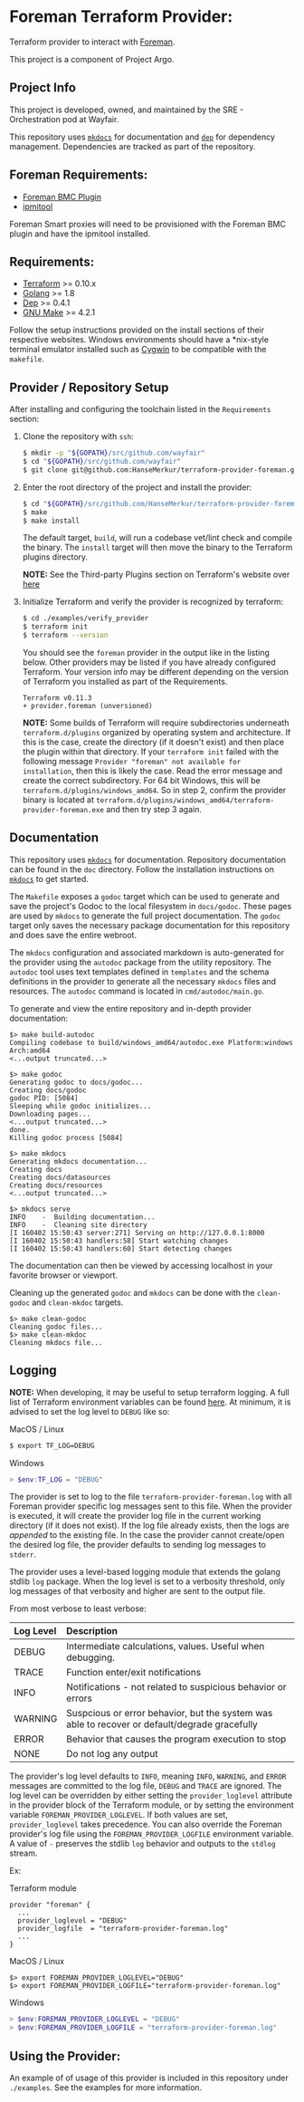 # Foreman Terraform Provider:

Terraform provider to interact with [Foreman](https://www.theforeman.org/).

This project is a component of Project Argo.

## Project Info

This project is developed, owned, and maintained by the SRE - Orchestration
pod at Wayfair.

This repository uses [`mkdocs`](https://www.mkdocs.org/) for documentation
and [`dep`](https://golang.github.io/dep/) for dependency management.
Dependencies are tracked as part of the repository.

## Foreman Requirements:

- [Foreman BMC Plugin](https://projects.theforeman.org/projects/smart-proxy/wiki/BMC)
- [ipmitool](https://github.com/ipmitool/ipmitool)

Foreman Smart proxies will need to be provisioned with the Foreman BMC plugin
and have the ipmitool installed.

## Requirements:

- [Terraform](https://www.terraform.io/downloads.html) >= 0.10.x
- [Golang](https://golang.org/doc/install) >= 1.8
- [Dep](https://golang.github.io/dep/docs/installation.html) >= 0.4.1
- [GNU Make](https://www.gnu.org/software/make/) >= 4.2.1

Follow the setup instructions provided on the install sections of their
respective websites. Windows environments should have a \*nix-style terminal
emulator installed such as [Cygwin](https://www.cygwin.com/) to be compatible
with the `makefile`.

## Provider / Repository Setup

After installing and configuring the toolchain listed in the `Requirements`
section:

1. Clone the repository with `ssh`:

    ```sh
    $ mkdir -p "${GOPATH}/src/github.com/wayfair"
    $ cd "${GOPATH}/src/github.com/wayfair"
    $ git clone git@github.com:HanseMerkur/terraform-provider-foreman.git
    ```

2. Enter the root directory of the project and install the provider:

    ```sh
    $ cd "${GOPATH}/src/github.com/HanseMerkur/terraform-provider-foreman"
    $ make
    $ make install
    ```

    The default target, `build`, will run a codebase vet/lint check and compile
    the binary. The `install` target will then move the binary to the Terraform
    plugins directory.

    **NOTE:** See the Third-party Plugins section on Terraform's website over
    [here](https://www.terraform.io/docs/configuration/providers.html#third-party-plugins)

3. Initialize Terraform and verify the provider is recognized by terraform:

    ```sh
    $ cd ./examples/verify_provider
    $ terraform init
    $ terraform --version
    ```

    You should see the `foreman` provider in the output like in the listing
    below.  Other providers may be listed if you have already configured Terraform.
    Your version info may be different depending on the version of Terraform you
    installed as part of the Requirements.

    ```
    Terraform v0.11.3
    + provider.foreman (unversioned)
    ```

    **NOTE:** Some builds of Terraform will require subdirectories underneath
    `terraform.d/plugins` organized by operating system and architecture.
    If this is the case, create the directory (if it doesn't exist) and then
    place the plugin within that directory.  If your `terraform init` failed with
    the following message `Provider "foreman" not available for installation`,
    then this is likely the case.  Read the error message and create the correct
    subdirectory.  For 64 bit Windows, this will be
    `terraform.d/plugins/windows_amd64`.  So in step 2, confirm the provider
    binary is located at `terraform.d/plugins/windows_amd64/terraform-provider-foreman.exe`
    and then try step 3 again.

## Documentation

This repository uses [`mkdocs`](https://www.mkdocs.org/) for documentation.
Repository documentation can be found in the `doc` directory. Follow the
installation instructions on [`mkdocs`](https://www.mkdocs.org/#installation)
to get started.

The `Makefile` exposes a `godoc` target which can be used to generate and save
the project's Godoc to the local filesystem in `docs/godoc`. These pages are
used by `mkdocs` to generate the full project documentation. The `godoc` target
only saves the necessary package documentation for this repository and does
save the entire webroot.

The `mkdocs` configuration and associated markdown is auto-generated for the
provider using the `autodoc` package from the utility repository. The
`autodoc` tool uses text templates defined in `templates` and the schema
definitions in the provider to generate all the necessary `mkdocs` files and
resources. The `autodoc` command is located in `cmd/autodoc/main.go`.

To generate and view the entire repository and in-depth provider documentation:

```
$> make build-autodoc
Compiling codebase to build/windows_amd64/autodoc.exe Platform:windows Arch:amd64
<...output truncated...>

$> make godoc
Generating godoc to docs/godoc...
Creating docs/godoc
godoc PID: [5084]
Sleeping while godoc initializes...
Downloading pages...
<...output truncated...>
done.
Killing godoc process [5084]

$> make mkdocs
Generating mkdocs documentation...
Creating docs
Creating docs/datasources
Creating docs/resources
<...output truncated...>

$> mkdocs serve
INFO    -  Building documentation...
INFO    -  Cleaning site directory
[I 160402 15:50:43 server:271] Serving on http://127.0.0.1:8000
[I 160402 15:50:43 handlers:58] Start watching changes
[I 160402 15:50:43 handlers:60] Start detecting changes
```

The documentation can then be viewed by accessing localhost in your favorite
browser or viewport.

Cleaning up the generated `godoc` and `mkdocs` can be done with the
`clean-godoc` and `clean-mkdoc` targets.

```
$> make clean-godoc
Cleaning godoc files...
$> make clean-mkdoc
Cleaning mkdocs file...
```

## Logging

**NOTE:** When developing, it may be useful to setup terraform logging. A full
list of Terraform environment variables can be found
[here](https://www.terraform.io/docs/configuration/environment-variables.html).
At minimum, it is advised to set the log level to `DEBUG` like so:

MacOS / Linux
```sh
$ export TF_LOG=DEBUG
```

Windows
```powershell
> $env:TF_LOG = "DEBUG"
```

The provider is set to log to the file `terraform-provider-foreman.log` with
all Foreman provider specific log messages sent to this file.  When the
provider is executed, it will create the provider log file in the current
working directory (if it does not exist).  If the log file already exists,
then the logs are *appended* to the existing file.  In the case the
provider cannot create/open the desired log file, the provider defaults to
sending log messages to `stderr`.

The provider uses a level-based logging module that extends the golang
stdlib `log` package.  When the log level is set to a verbosity threshold,
only log messages of that verbosity and higher are sent to the output file.

From most verbose to least verbose:

| Log Level | Description |
| :--- | :--- |
| DEBUG | Intermediate calculations, values. Useful when debugging. |
| TRACE | Function enter/exit notifications |
| INFO | Notifications - not related to suspicious behavior or errors |
| WARNING | Suspcious or error behavior, but the system was able to recover or default/degrade gracefully |
| ERROR | Behavior that causes the program execution to stop |
| NONE | Do not log any output |

The provider's log level defaults to `INFO`, meaning `INFO`, `WARNING`, and
`ERROR` messages are committed to the log file, `DEBUG` and `TRACE` are
ignored.  The log level can be overridden by either setting the
`provider_loglevel` attribute in the provider block of the Terraform module,
or by setting the environment variable `FOREMAN_PROVIDER_LOGLEVEL`.  If both
values are set, `provider_loglevel` takes precedence. You can also override
the Foreman provider's log file using the `FOREMAN_PROVIDER_LOGFILE`
environment variable. A value of `-` preserves the stdlib `log` behavior
and outputs to the `stdlog` stream.

Ex:

Terraform module
```
provider "foreman" {
  ...
  provider_loglevel = "DEBUG"
  provider_logfile  = "terraform-provider-foreman.log"
  ...
}
```

MacOS / Linux
```shell
$> export FOREMAN_PROVIDER_LOGLEVEL="DEBUG"
$> export FOREMAN_PROVIDER_LOGFILE="terraform-provider-foreman.log"
```

Windows
```powershell
> $env:FOREMAN_PROVIDER_LOGLEVEL = "DEBUG"
> $env:FOREMAN_PROVIDER_LOGFILE = "terraform-provider-foreman.log"
```

## Using the Provider:

An example of of usage of this provider is included in this repository under
`./examples`. See the examples for more information.
